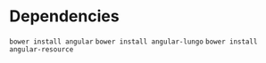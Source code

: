 # Dependencies

`bower install angular`
`bower install angular-lungo`
`bower install angular-resource`